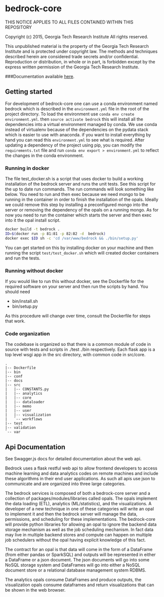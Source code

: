bedrock-core
============

THIS NOTICE APPLIES TO ALL FILES CONTAINED WITHIN THIS REPOSITORY

Copyright (c) 2015, Georgia Tech Research Institute All rights reserved.

This unpublished material is the property of the Georgia Tech Research Institute and is protected under copyright law. The methods and techniques described herein are considered trade secrets and/or confidential. Reproduction or distribution, in whole or in part, is forbidden except by the express written permission of the Georgia Tech Research Institute.

###Documentation available [here](https://github.gatech.edu/pages/Bedrock/bedrock-core).


## Getting started

For development of bedrock-core one can use a conda environment named bedrock
which is described in the `environment.yml` file in the root of the project
directory. To load the environment use `conda env create environment.yml`. then
`source activate bedrock` this will install all the dependencies into a virtual
environment managed by conda. We use conda instead of virtualenv because of the
dependencies on the pydata stack which is easier to use with anaconda. if you
want to install everything by hand you can read this `environment.yml` to see
what is required. After updating a dependency of the project using pip, you can
modify the `requirements.txt` file and run `conda env export > environment.yml`
to reflect the changes in the conda environment.

### Running in docker

The file test_docker.sh is a script that uses docker to build a working
installation of the bedrock server and runs the unit tests. See this script for
the up to date run commands. The run commands will look something like below.
You need to run and then exec because we need mongo to be running in the
container in order to finish the installation of the opals. Ideally we could
remove this step by installing a preconfigured mongo into the server or removing
the dependency of the opals on a running mongo. As for now you need to run the
container which starts the server and then exec into it the opal install script.

```sh
docker build -t bedrock .
ID=$(docker run -p 81:81 -p 82:82 -d  bedrock)
docker exec $ID sh -c 'cd /var/www/bedrock && ./bin/setup.py'
```
 
You can get started on this by installing docker on your machine and then
running the script `test/test_docker.sh` which will created docker containers
and run the tests.

### Running without docker
If you would like to run this without docker, see the Dockerfile for the
required software on your server and then run the scripts by hand. You should
need 

- bin/install.sh
- bin/setup.py

As this procedure will change over time, consult the Dockerfile for steps that
work.

### Code organization

The codebase is organized so that there is a common module of code in source
with tests and scripts in ./test ./bin respectively. Each flask app is a top
level wsgi app in the src directory, with common code in src/core.

```
.
|-- Dockerfile
|-- bin
|-- conf
|-- docs
|-- src
|   |-- CONSTANTS.py
|   |-- analytics
|   |-- core
|   |-- dataloader
|   |-- memo
|   |-- user
|   |-- visualization
|   `-- workflows
|-- test
|-- validation
`-- var
```

## Api Documentation

See Swagger.js docs for detailed documentation about the web api.

Bedrock uses a flask restful web api to allow frontend developers to access
machine learning and data analytics codes on remote machines and include these
algorithms in their end user applications. As such all apis use json to
communicate and are organized into three large categories. 

The bedrock services is composed of both a bedrock-core server and a collection
of packages/modules/libraries called opals. The opals implement the data loading
(ETL), analytics (ML/statistics), and the visualizations. A developer of a new
technique in one of these categories will write an opal to implement it and then
the bedrock server will manage the data, permissions, and scheduling for these
implementations. The bedrock-core will provide python libraries for allowing an
opal to ignore the backend data storage mechanism as well as the job scheduling
mechanism. In fact data may live in multiple backend stores and compute can
happen on multiple job schedulers without the opal having explicit knowledge of
this fact.

The contract for an opal is that data will come in the form of a DataFrame (from
either pandas or SparkSQL) and outputs will be represented in either a DataFrame
or a json document. The json documents will go into some NoSQL storage system
and DataFrames will go into either a NoSQL document store or a relational
database management system RDBMS.

The analytics opals consume DataFrames and produce outputs, the visualization
opals consume dataframes and return visualizations that can be shown in the web
browser.


